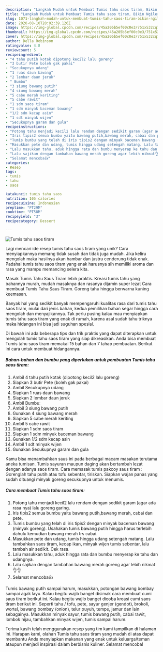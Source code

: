 ```yaml
---
description: "Langkah Mudah untuk Membuat Tumis tahu saos tiram, Bikin Ngiler"
title: "Langkah Mudah untuk Membuat Tumis tahu saos tiram, Bikin Ngiler"
slug: 1071-langkah-mudah-untuk-membuat-tumis-tahu-saos-tiram-bikin-ngiler
date: 2020-08-10T20:02:39.126Z
image: https://img-global.cpcdn.com/recipes/45a205b5ef00c0e3/751x532cq70/tumis-tahu-saos-tiram-foto-resep-utama.jpg
thumbnail: https://img-global.cpcdn.com/recipes/45a205b5ef00c0e3/751x532cq70/tumis-tahu-saos-tiram-foto-resep-utama.jpg
cover: https://img-global.cpcdn.com/recipes/45a205b5ef00c0e3/751x532cq70/tumis-tahu-saos-tiram-foto-resep-utama.jpg
author: Della Robinson
ratingvalue: 4.8
reviewcount: 5
recipeingredient:
- "4 tahu putih kotak dipotong kecil2 lalu goreng"
- "3 butir Pete boleh gak pakai"
- "Secukupnya udang"
- "1 ruas daun bawang"
- "2 lembar daun jeruk"
- " Bumbu"
- "3 siung bawang putih"
- "4 siung bawang merah"
- "5 cabe merah keriting"
- "5 cabe rawit"
- "1 sdm saos tiram"
- "1 sdm minyak baceman bawang"
- "1/2 sdm kecap asin"
- "1 sdt minyak wijen"
- "Secukupnya garam dan gula"
recipeinstructions:
- "Potong tahu menjadi kecil2 lalu rendam dengan sedikit garam (agar ada rasa nya) lalu goreng garing."
- "Iris tipis2 semua bumbu yaitu bawang putih,bawang merah, cabai dan pete."
- "Tumis bumbu yang telah di iris tipis2 dengan minyak baceman bawang (minyak goreng). Usahakan tumis bawang putih hingga harus terlebih dahulu kemudian bawang merah trs cabai."
- "Masukkan pete dan udang, tumis hingga udang setengah matang. Lalu tambahkan saos tiram, kecap ikan, minyak wijen tumis sebentar, lalu tambah air sedikit. Cek rasa."
- "Lalu masukkan tahu, aduk hingga rata dan bumbu menyerap ke tahu dan udangnya."
- "Lalu sajikan dengan tambahan bawang merah goreng agar lebih nikmat👌👌"
- "Selamat mencoba👍"
categories:
- Resep
tags:
- tumis
- tahu
- saos

katakunci: tumis tahu saos 
nutrition: 105 calories
recipecuisine: Indonesian
preptime: "PT29M"
cooktime: "PT58M"
recipeyield: "3"
recipecategory: Dessert

---
```



![Tumis tahu saos tiram](https://img-global.cpcdn.com/recipes/45a205b5ef00c0e3/751x532cq70/tumis-tahu-saos-tiram-foto-resep-utama.jpg)

Lagi mencari ide resep tumis tahu saos tiram yang unik? Cara menyiapkannya memang tidak susah dan tidak juga mudah. Jika keliru mengolah maka hasilnya akan hambar dan justru cenderung tidak enak. Padahal tumis tahu saos tiram yang enak harusnya sih memiliki aroma dan rasa yang mampu memancing selera kita.

Masak Tumis Tahu Saus Tiram lebih praktis. Kreasi tumis tahu yang bahannya murah, mudah masaknya dan rasanya dijamin super lezat Cara membuat Tumis Tahu Saus Tiram. Goreng tahu hingga berwarna kuning keemasan.

Banyak hal yang sedikit banyak mempengaruhi kualitas rasa dari tumis tahu saos tiram, mulai dari jenis bahan, kedua pemilihan bahan segar hingga cara mengolah dan menyajikannya. Tak perlu pusing kalau mau menyiapkan tumis tahu saos tiram yang enak di rumah, karena asal sudah tahu triknya maka hidangan ini bisa jadi suguhan spesial.


Di bawah ini ada beberapa tips dan trik praktis yang dapat diterapkan untuk mengolah tumis tahu saos tiram yang siap dikreasikan. Anda bisa membuat Tumis tahu saos tiram memakai 15 bahan dan 7 tahap pembuatan. Berikut ini cara untuk membuat hidangannya.

<!--inarticleads1-->

##### Bahan-bahan dan bumbu yang diperlukan untuk pembuatan Tumis tahu saos tiram:

1. Ambil 4 tahu putih kotak (dipotong kecil2 lalu goreng)
1. Siapkan 3 butir Pete (boleh gak pakai)
1. Ambil Secukupnya udang
1. Siapkan 1 ruas daun bawang
1. Siapkan 2 lembar daun jeruk
1. Ambil  Bumbu:
1. Ambil 3 siung bawang putih
1. Gunakan 4 siung bawang merah
1. Siapkan 5 cabe merah keriting
1. Ambil 5 cabe rawit
1. Siapkan 1 sdm saos tiram
1. Siapkan 1 sdm minyak baceman bawang
1. Gunakan 1/2 sdm kecap asin
1. Ambil 1 sdt minyak wijen
1. Gunakan Secukupnya garam dan gula


Kamu bisa menambahkan saus ini pada berbagai macam masakan terutama aneka tumisan. Tumis sayuran maupun daging akan bertambah lezat dengan adanya saos tiram. Cara memasak tumis pakcoy saus tiram : Gorenglah tahu putih atau tofu sebentar, tiriskan. Siapkan wajan panas yang sudah dituangi minyak goreng secukupnya untuk menumis. 

<!--inarticleads2-->

##### Cara membuat Tumis tahu saos tiram:

1. Potong tahu menjadi kecil2 lalu rendam dengan sedikit garam (agar ada rasa nya) lalu goreng garing.
1. Iris tipis2 semua bumbu yaitu bawang putih,bawang merah, cabai dan pete.
1. Tumis bumbu yang telah di iris tipis2 dengan minyak baceman bawang (minyak goreng). Usahakan tumis bawang putih hingga harus terlebih dahulu kemudian bawang merah trs cabai.
1. Masukkan pete dan udang, tumis hingga udang setengah matang. Lalu tambahkan saos tiram, kecap ikan, minyak wijen tumis sebentar, lalu tambah air sedikit. Cek rasa.
1. Lalu masukkan tahu, aduk hingga rata dan bumbu menyerap ke tahu dan udangnya.
1. Lalu sajikan dengan tambahan bawang merah goreng agar lebih nikmat👌👌
1. Selamat mencoba👍


Tumis bawang putih sampai harum, masukkan, potongan bawang bombay sampai agak layu. Kalau begitu wajib banget disimak cara membuat cumi saus tiram berikut ini. Kalau begitu wajib banget dicoba kreasi cumi saos tiram berikut ini. Seperti tahu / tofu, pete, sayur genjer (gendot), brokoli, wortel, bawang bombay (onion), telur puyuh, tempe, jamur dan lain sebagainya. Masukkan minyak sayur, tumis bawang putih, cabai rawit, lombok hijau, tambahkan minyak wijen, tumis sampai harum. 

Terima kasih telah menggunakan resep yang tim kami tampilkan di halaman ini. Harapan kami, olahan Tumis tahu saos tiram yang mudah di atas dapat membantu Anda menyiapkan makanan yang enak untuk keluarga/teman ataupun menjadi inspirasi dalam berbisnis kuliner. Selamat mencoba!
